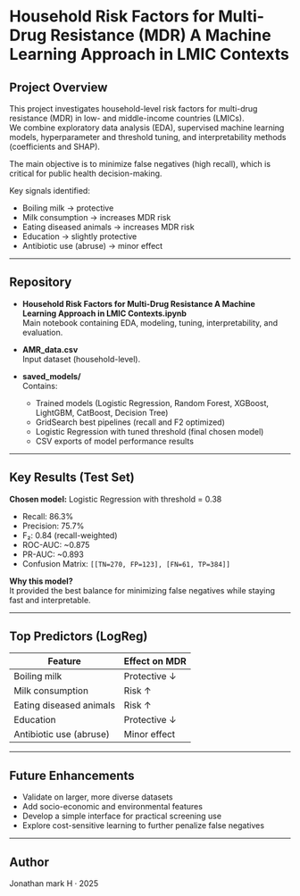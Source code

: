 # Household Risk Factors for Multi-Drug Resistance (MDR) A Machine Learning Approach in LMIC Contexts

## Project Overview
This project investigates household-level risk factors for  multi-drug resistance (MDR) in low- and middle-income countries (LMICs).  
We combine exploratory data analysis (EDA), supervised machine learning models, hyperparameter and threshold tuning, and interpretability methods (coefficients and SHAP).  

The main objective is to minimize false negatives (high recall), which is critical for public health decision-making.  

Key signals identified:
- Boiling milk → protective  
- Milk consumption → increases MDR risk  
- Eating diseased animals → increases MDR risk  
- Education → slightly protective  
- Antibiotic use (abruse) → minor effect  

---

## Repository
- **Household Risk Factors for Multi-Drug Resistance A Machine Learning Approach in LMIC Contexts.ipynb**  
  Main notebook containing EDA, modeling, tuning, interpretability, and evaluation.  

- **AMR_data.csv**  
  Input dataset (household-level).  

- **saved_models/**  
  Contains:
  - Trained models (Logistic Regression, Random Forest, XGBoost, LightGBM, CatBoost, Decision Tree)  
  - GridSearch best pipelines (recall and F2 optimized)  
  - Logistic Regression with tuned threshold (final chosen model)  
  - CSV exports of model performance results  

---

## Key Results (Test Set)
**Chosen model:** Logistic Regression with threshold = 0.38  

- Recall: 86.3%  
- Precision: 75.7%  
- F₂: 0.84 (recall-weighted)  
- ROC-AUC: ~0.875  
- PR-AUC: ~0.893  
- Confusion Matrix: `[[TN=270, FP=123], [FN=61, TP=384]]`  

**Why this model?**  
It provided the best balance for minimizing false negatives while staying fast and interpretable.  

---

## Top Predictors (LogReg)
| Feature                  | Effect on MDR |
|--------------------------|---------------|
| Boiling milk             | Protective ↓  |
| Milk consumption         | Risk ↑        |
| Eating diseased animals  | Risk ↑        |
| Education                | Protective ↓  |
| Antibiotic use (abruse)  | Minor effect  |

---

## Future Enhancements
- Validate on larger, more diverse datasets  
- Add socio-economic and environmental features  
- Develop a simple interface for practical screening use  
- Explore cost-sensitive learning to further penalize false negatives  

---

## Author
Jonathan mark H · 2025
